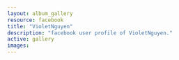```yaml
---
layout: album_gallery
resource: facebook
title: "VioletNguyen"
description: "facebook user profile of VioletNguyen."
active: gallery
images:
---
```

